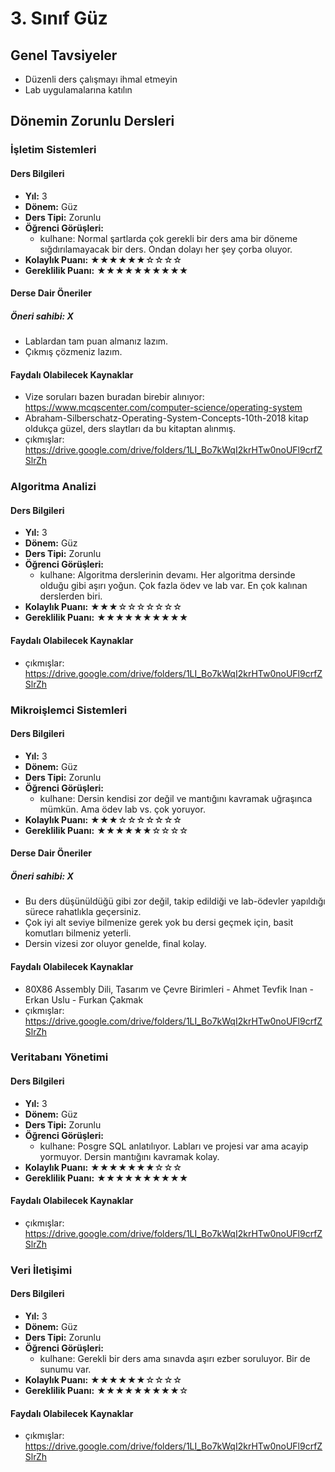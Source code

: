 # 3. Sınıf Güz

## Genel Tavsiyeler

- Düzenli ders çalışmayı ihmal etmeyin
- Lab uygulamalarına katılın
## Dönemin Zorunlu Dersleri


### İşletim Sistemleri

#### Ders Bilgileri

- **Yıl:** 3
- **Dönem:** Güz
- **Ders Tipi:** Zorunlu
- **Öğrenci Görüşleri:**
  - kulhane: Normal şartlarda çok gerekli bir ders ama bir döneme sığdırılamayacak bir ders. Ondan dolayı her şey çorba oluyor.
- **Kolaylık Puanı:** ★★★★★★☆☆☆☆
- **Gereklilik Puanı:** ★★★★★★★★★★

#### Derse Dair Öneriler

##### Öneri sahibi: X
- Lablardan tam puan almanız lazım.
- Çıkmış çözmeniz lazım.

#### Faydalı Olabilecek Kaynaklar

- Vize soruları bazen buradan birebir alınıyor: https://www.mcqscenter.com/computer-science/operating-system
- Abraham-Silberschatz-Operating-System-Concepts-10th-2018 kitap oldukça güzel, ders slaytları da bu kitaptan alınmış.
- çıkmışlar: https://drive.google.com/drive/folders/1LI_Bo7kWqI2krHTw0noUFl9crfZSlrZh

### Algoritma Analizi

#### Ders Bilgileri

- **Yıl:** 3
- **Dönem:** Güz
- **Ders Tipi:** Zorunlu
- **Öğrenci Görüşleri:**
  - kulhane: Algoritma derslerinin devamı. Her algoritma dersinde olduğu gibi aşırı yoğun. Çok fazla ödev ve lab var. En çok kalınan derslerden biri.
- **Kolaylık Puanı:** ★★★☆☆☆☆☆☆☆
- **Gereklilik Puanı:** ★★★★★★★★★★


#### Faydalı Olabilecek Kaynaklar

- çıkmışlar: https://drive.google.com/drive/folders/1LI_Bo7kWqI2krHTw0noUFl9crfZSlrZh

### Mikroişlemci Sistemleri

#### Ders Bilgileri

- **Yıl:** 3
- **Dönem:** Güz
- **Ders Tipi:** Zorunlu
- **Öğrenci Görüşleri:**
  - kulhane: Dersin kendisi zor değil ve mantığını kavramak uğraşınca mümkün. Ama ödev lab vs. çok yoruyor.
- **Kolaylık Puanı:** ★★★☆☆☆☆☆☆☆
- **Gereklilik Puanı:** ★★★★★★☆☆☆☆

#### Derse Dair Öneriler

##### Öneri sahibi: X
- Bu ders düşünüldüğü gibi zor değil, takip edildiği ve lab-ödevler yapıldığı sürece rahatlıkla geçersiniz.
- Çok iyi alt seviye bilmenize gerek yok bu dersi geçmek için, basit komutları bilmeniz yeterli.
- Dersin vizesi zor oluyor genelde, final kolay.

#### Faydalı Olabilecek Kaynaklar

- 80X86 Assembly Dili, Tasarım ve Çevre Birimleri - Ahmet Tevfik Inan - Erkan Uslu - Furkan Çakmak
- çıkmışlar: https://drive.google.com/drive/folders/1LI_Bo7kWqI2krHTw0noUFl9crfZSlrZh

### Veritabanı Yönetimi

#### Ders Bilgileri

- **Yıl:** 3
- **Dönem:** Güz
- **Ders Tipi:** Zorunlu
- **Öğrenci Görüşleri:**
  - kulhane: Posgre SQL anlatılıyor. Labları ve projesi var ama acayip yormuyor. Dersin mantığını kavramak kolay.
- **Kolaylık Puanı:** ★★★★★★★☆☆☆
- **Gereklilik Puanı:** ★★★★★★★★★★


#### Faydalı Olabilecek Kaynaklar

- çıkmışlar: https://drive.google.com/drive/folders/1LI_Bo7kWqI2krHTw0noUFl9crfZSlrZh

### Veri İletişimi

#### Ders Bilgileri

- **Yıl:** 3
- **Dönem:** Güz
- **Ders Tipi:** Zorunlu
- **Öğrenci Görüşleri:**
  - kulhane: Gerekli bir ders ama sınavda aşırı ezber soruluyor. Bir de sunumu var.
- **Kolaylık Puanı:** ★★★★★★☆☆☆☆
- **Gereklilik Puanı:** ★★★★★★★★★☆


#### Faydalı Olabilecek Kaynaklar

- çıkmışlar: https://drive.google.com/drive/folders/1LI_Bo7kWqI2krHTw0noUFl9crfZSlrZh
